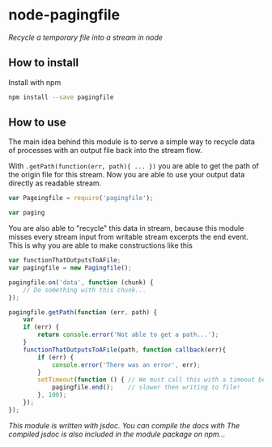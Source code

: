 # node-pagingfile
*Recycle a temporary file into a stream in node*

## How to install

Install with npm

```bash
npm install --save pagingfile
```

## How to use

The main idea behind this module is to serve a simple way to recycle data of processes with an output file back into the
stream flow.

With `.getPath(function(err, path){ ... })` you are able to get the path of the origin file for this stream.
Now you are able to use your output data directly as readable stream.

```js
var Pageingfile = require('pagingfile');

var paging

```
You are also able to "recycle" this data in stream, because this module misses every stream input from writable stream
excerpts the end event. This is why you are able to make constructions like this


```js
var functionThatOutputsToAFile;
var pagingfile = new Pagingfile();

pagingfile.on('data', function (chunk) {
    // Do something with this chunk...
});

pagingfile.getPath(function (err, path) {
    var 
    if (err) {
        return console.error('Not able to get a path...');
    }
    functionThatOutputsToAFile(path, function callback(err){
        if (err) {
            console.error('There was an error', err);
        }
        setTimeout(function () { // We must call this with a timeout because tail is
            pagingfile.end();    // slower then writing to file!
        }, 100);
    });
});

```

*This module is written with jsdoc. You can compile the docs with  The compiled jsdoc is also included in the module
package on npm...*